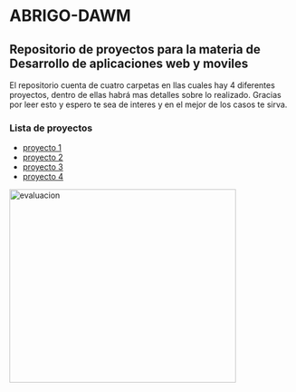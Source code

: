 <h1>ABRIGO-DAWM</h1>
<h2>Repositorio de proyectos para la materia de Desarrollo de aplicaciones web y moviles</h2>
</p>El repositorio cuenta de cuatro carpetas en llas cuales hay 4 diferentes proyectos, dentro de ellas habrá mas detalles sobre lo realizado. Gracias por leer esto y espero te sea de interes y en el mejor de los casos te sirva.</p>
<h3>Lista de proyectos</h3>
<p>
  <ul>
    <li><a href="https://github.com/adairaxe/ABRIGO-DAWM/tree/main/Proyecto1">proyecto 1</a></li>
    <li><a href="https://github.com/adairaxe/ABRIGO-DAWM/tree/main/Proyecto2">proyecto 2</a></li>
    <li><a href="https://github.com/adairaxe/ABRIGO-DAWM/tree/main/Proyecto3">proyecto 3</a></li>
    <li><a href="https://github.com/adairaxe/ABRIGO-DAWM/tree/main/Proyecto4">proyecto 4</a></li>
  </ul>
  <img  src="https://i0.wp.com/www.imageneseducativas.com/wp-content/uploads/2018/08/Evaluaci%C3%B3n-inicial-Educaci%C3%B3n-Infantil-4-A%C3%91OS-2018-14.jpg?ssl=1" align="left" alt="evaluacion" width="400" height="341">
</p>

